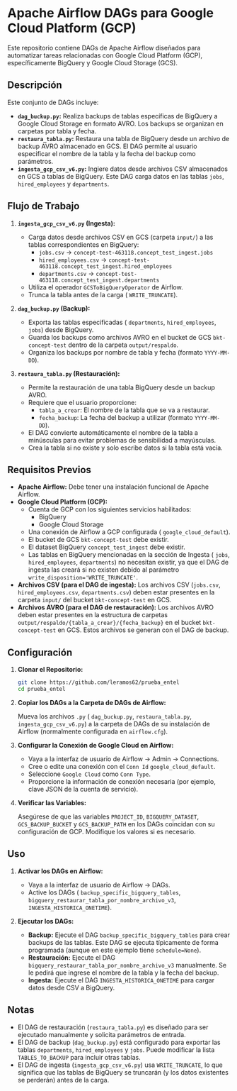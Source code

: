 # Apache Airflow DAGs para Google Cloud Platform (GCP)

Este repositorio contiene DAGs  de Apache Airflow diseñados para automatizar tareas relacionadas con Google Cloud Platform (GCP), específicamente BigQuery y Google Cloud Storage (GCS).

## Descripción

Este conjunto de DAGs incluye:

*   **`dag_buckup.py`:**  Realiza backups de tablas específicas de BigQuery a Google Cloud Storage en formato AVRO. Los backups se organizan en carpetas por tabla y fecha.
*   **`restaura_tabla.py`:** Restaura una tabla de BigQuery desde un archivo de backup AVRO almacenado en GCS.  El DAG permite al usuario especificar el nombre de la tabla y la fecha del backup como parámetros.
*   **`ingesta_gcp_csv_v6.py`:**  Ingiere datos desde archivos CSV almacenados en GCS a tablas de BigQuery. Este DAG carga datos en las tablas `jobs`, `hired_employees` y `departments`.

## Flujo de Trabajo

1.  **`ingesta_gcp_csv_v6.py` (Ingesta):**
    *   Carga datos desde archivos CSV en GCS (carpeta `input/`) a las tablas correspondientes en BigQuery:
        *   `jobs.csv` -> `concept-test-463118.concept_test_ingest.jobs`
        *   `hired_employees.csv` -> `concept-test-463118.concept_test_ingest.hired_employees`
        *   `departments.csv` -> `concept-test-463118.concept_test_ingest.departments`
    *   Utiliza el operador `GCSToBigQueryOperator` de Airflow.
    *   Trunca la tabla antes de la carga ( `WRITE_TRUNCATE`).

2.  **`dag_buckup.py` (Backup):**
    *   Exporta las tablas especificadas ( `departments`, `hired_employees`, `jobs`) desde BigQuery.
    *   Guarda los backups como archivos AVRO en el bucket de GCS `bkt-concept-test` dentro de la carpeta `output/respaldo`.
    *   Organiza los backups por nombre de tabla y fecha (formato `YYYY-MM-DD`).

3.  **`restaura_tabla.py` (Restauración):**
    *   Permite la restauración de una tabla BigQuery desde un backup AVRO.
    *   Requiere que el usuario proporcione:
        *   `tabla_a_crear`: El nombre de la tabla que se va a restaurar.
        *   `fecha_backup`: La fecha del backup a utilizar (formato `YYYY-MM-DD`).
    *   El DAG convierte automáticamente el nombre de la tabla a minúsculas para evitar problemas de sensibilidad a mayúsculas.
    *   Crea la tabla si no existe y solo escribe datos si la tabla está vacía.



## Requisitos Previos

*   **Apache Airflow:** Debe tener una instalación funcional de Apache Airflow.
*   **Google Cloud Platform (GCP):**
    *   Cuenta de GCP con los siguientes servicios habilitados:
        *   BigQuery
        *   Google Cloud Storage
    *   Una conexión de Airflow a GCP configurada ( `google_cloud_default`).
    *   El bucket de GCS `bkt-concept-test` debe existir.
    *   El dataset BigQuery `concept_test_ingest` debe existir.
    *   Las tablas en BigQuery mencionadas en la sección de Ingesta ( `jobs`, `hired_employees`, `departments`) no necesitan existir, ya que el DAG de ingesta las creará si no existen debido al parámetro `write_disposition='WRITE_TRUNCATE'`.
*   **Archivos CSV (para el DAG de ingesta):** Los archivos CSV (`jobs.csv`, `hired_employees.csv`, `departments.csv`) deben estar presentes en la carpeta `input/` del bucket `bkt-concept-test` en GCS.
*   **Archivos AVRO (para el DAG de restauración):** Los archivos AVRO deben estar presentes en la estructura de carpetas `output/respaldo/{tabla_a_crear}/{fecha_backup}` en el bucket `bkt-concept-test` en GCS.  Estos archivos se generan con el DAG de backup.

## Configuración

1.  **Clonar el Repositorio:**

    ```bash
    git clone https://github.com/leramos62/prueba_entel
    cd prueba_entel
    ```

2.  **Copiar los DAGs a la Carpeta de DAGs de Airflow:**

    Mueva los archivos `.py` ( `dag_buckup.py`, `restaura_tabla.py`, `ingesta_gcp_csv_v6.py`) a la carpeta de DAGs de su instalación de Airflow (normalmente configurada en `airflow.cfg`).

3.  **Configurar la Conexión de Google Cloud en Airflow:**

    *   Vaya a la interfaz de usuario de Airflow -> Admin -> Connections.
    *   Cree o edite una conexión con el `Conn Id` `google_cloud_default`.
    *   Seleccione `Google Cloud` como `Conn Type`.
    *   Proporcione la información de conexión necesaria (por ejemplo, clave JSON de la cuenta de servicio).

4.  **Verificar las Variables:**

    Asegúrese de que las variables `PROJECT_ID`, `BIGQUERY_DATASET`, `GCS_BACKUP_BUCKET` y `GCS_BACKUP_PATH` en los DAGs coincidan con su configuración de GCP.  Modifique los valores si es necesario.

## Uso

1.  **Activar los DAGs en Airflow:**

    *   Vaya a la interfaz de usuario de Airflow -> DAGs.
    *   Active los DAGs ( `backup_specific_bigquery_tables`, `bigquery_restaurar_tabla_por_nombre_archivo_v3`, `INGESTA_HISTORICA_ONETIME`).

2.  **Ejecutar los DAGs:**

    *   **Backup:** Ejecute el DAG `backup_specific_bigquery_tables` para crear backups de las tablas. Este DAG se ejecuta típicamente de forma programada (aunque en este ejemplo tiene `schedule=None`).
    *   **Restauración:** Ejecute el DAG `bigquery_restaurar_tabla_por_nombre_archivo_v3` manualmente. Se le pedirá que ingrese el nombre de la tabla y la fecha del backup.
    *   **Ingesta:** Ejecute el DAG `INGESTA_HISTORICA_ONETIME` para cargar datos desde CSV a BigQuery.

## Notas

*   El DAG de restauración (`restaura_tabla.py`) es diseñado para ser ejecutado manualmente y solicita parámetros de entrada.
*   El DAG de backup (`dag_buckup.py`) está configurado para exportar las tablas `departments`, `hired_employees` y `jobs`. Puede modificar la lista `TABLES_TO_BACKUP` para incluir otras tablas.
*   El DAG de ingesta (`ingesta_gcp_csv_v6.py`) usa `WRITE_TRUNCATE`, lo que significa que las tablas de BigQuery se truncarán (y los datos existentes se perderán) antes de la carga.

